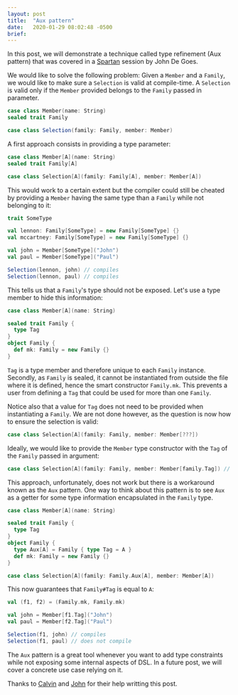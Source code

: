 ```yaml
---
layout: post
title:  "Aux pattern"
date:   2020-01-29 08:02:48 -0500
brief: 
---
```


In this post, we will demonstrate a technique called type refinement (Aux pattern) that was covered in a [Spartan](https://www.patreon.com/jdegoes) session by John De Goes.

 We would like to solve the following problem: Given a `Member` and a `Family`, we would like to make sure a `Selection` is valid at compile-time. A `Selection` is valid only if the `Member` provided belongs to the `Family` passed in parameter.
```scala
case class Member(name: String)
sealed trait Family

case class Selection(family: Family, member: Member)
```
A first approach consists in providing a type parameter:
```scala
case class Member[A](name: String)
sealed trait Family[A]

case class Selection[A](family: Family[A], member: Member[A])
```
This would work to a certain extent but the compiler could still be cheated by providing a `Member` having the same type than a `Family` while not belonging to it:
```scala
trait SomeType

val lennon: Family[SomeType] = new Family[SomeType] {}
val mccartney: Family[SomeType] = new Family[SomeType] {}

val john = Member[SomeType]("John")
val paul = Member[SomeType]("Paul")

Selection(lennon, john) // compiles
Selection(lennon, paul) // compiles
```
This tells us that a `Family`'s type should not be exposed. Let's use a type member to hide this information:
```scala
case class Member[A](name: String)

sealed trait Family {
  type Tag
}
object Family {
  def mk: Family = new Family {}
}
```
`Tag` is a type member and therefore unique to each `Family` instance. Secondly, as `Family` is sealed, it cannot be instantiated from outside the file where it is defined, hence the smart constructor `Family.mk`. This prevents a user from defining a `Tag` that could be used for more than one `Family`.

Notice also that a value for `Tag` does not need to be provided when instantiating a `Family`. We are not done however, as the question is now how to ensure the selection is valid:
```scala
case class Selection[A](family: Family, member: Member[???])
```
Ideally, we would like to provide the `Member` type constructor with the `Tag` of the `Family` passed in argument:
```scala
case class Selection[A](family: Family, member: Member[family.Tag]) // does not compile
```
This approach, unfortunately, does not work but there is a workaround known as the `Aux` pattern. One way to think about this pattern is to see `Aux` as a getter for some type information encapsulated in the `Family` type. 
```scala
case class Member[A](name: String)

sealed trait Family {
  type Tag
}
object Family {
  type Aux[A] = Family { type Tag = A }
  def mk: Family = new Family {}
}

case class Selection[A](family: Family.Aux[A], member: Member[A])
```
This now guarantees that `Family#Tag` is equal to `A`:
```scala
val (f1, f2) = (Family.mk, Family.mk)

val john = Member[f1.Tag]("John")
val paul = Member[f2.Tag]("Paul")

Selection(f1, john) // compiles
Selection(f1, paul) // does not compile
```
The `Aux` pattern is a great tool whenever you want to add type constraints while not exposing some internal aspects of DSL. In a future post, we will cover a concrete use case relying on it.

Thanks to [Calvin](https://github.com/calvinlfer) and [John](https://github.com/jdegoes) for their help writting this post.
